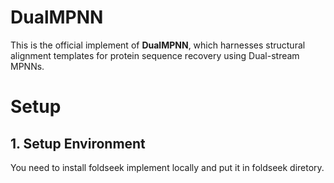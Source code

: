 # DualMPNN
This is the official implement of **DualMPNN**, which harnesses structural alignment templates for protein sequence recovery using Dual-stream MPNNs.

# Setup
## 1. Setup Environment
You need to install foldseek implement locally and put it in foldseek diretory.
